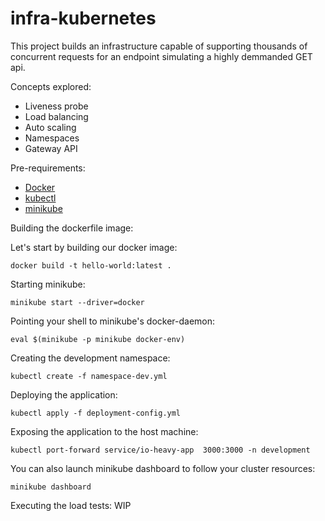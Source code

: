 # infra-kubernetes

This project builds an infrastructure capable of supporting thousands of concurrent requests for an endpoint simulating a highly demmanded GET api.

Concepts explored:
- Liveness probe
- Load balancing
- Auto scaling
- Namespaces
- Gateway API


Pre-requirements:
- [Docker](https://docs.docker.com/engine/install/)
- [kubectl](https://kubernetes.io/docs/tasks/tools/)
- [minikube](https://minikube.sigs.k8s.io/docs/start/)


Building the dockerfile image:

Let's start by building our docker image:
```
docker build -t hello-world:latest .
```

Starting minikube:
```
minikube start --driver=docker
```

Pointing your shell to minikube's docker-daemon:
```
eval $(minikube -p minikube docker-env)
```

Creating the development namespace:
```
kubectl create -f namespace-dev.yml
```

Deploying the application:
```
kubectl apply -f deployment-config.yml
```

Exposing the application to the host machine:
```
kubectl port-forward service/io-heavy-app  3000:3000 -n development
```

You can also launch minikube dashboard to follow your cluster resources:
```
minikube dashboard
```

Executing the load tests:
WIP